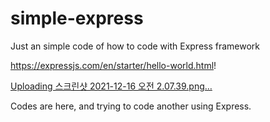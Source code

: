 # simple-express
Just an simple code of how to code with Express framework

https://expressjs.com/en/starter/hello-world.html!

[Uploading 스크린샷 2021-12-16 오전 2.07.39.png…]()

Codes are here, and trying to code another using Express.
